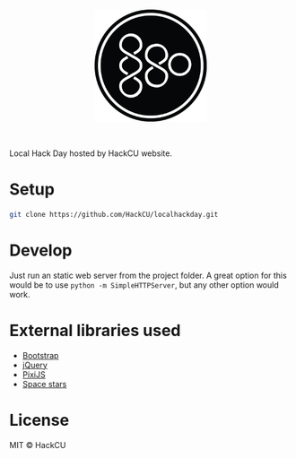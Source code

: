 
<br>
<p align="center">
  <img alt="HackCU IV" src="https://github.com/HackCU/splash-page/blob/master/img/hackcu_black.png" width="200"/>
</p>
<br>


Local Hack Day hosted by HackCU website.

# Setup

```sh
git clone https://github.com/HackCU/localhackday.git
```

# Develop

Just run an static web server from the project folder. A great option for this would be to use `python -m SimpleHTTPServer`, but any other option would work.


# External libraries used

- [Bootstrap](https://getbootstrap.com/docs/3.3/)
- [jQuery](https://jquery.com/)
- [PixiJS](http://www.pixijs.com/)
- [Space stars](https://github.com/Reynau/space)

# License

MIT © HackCU